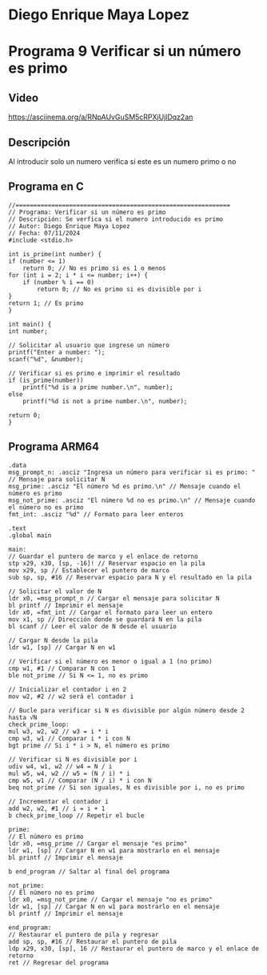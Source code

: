 # Diego Enrique Maya Lopez
# Programa 9 Verificar si un número es primo

## Video
https://asciinema.org/a/RNpAUvGuSM5cRPXjUjlDqz2an

## Descripción
Al introducir solo un numero verifica si este es un numero primo o no
## Programa en C
    //============================================================
    // Programa: Verificar si un número es primo
    // Descripción: Se verfica si el numero introducido es primo
    // Autor: Diego Enrique Maya Lopez
    // Fecha: 07/11/2024
    #include <stdio.h>

    int is_prime(int number) {
    if (number <= 1)
        return 0; // No es primo si es 1 o menos
    for (int i = 2; i * i <= number; i++) {
        if (number % i == 0)
            return 0; // No es primo si es divisible por i
    }
    return 1; // Es primo
    }

    int main() {
    int number;

    // Solicitar al usuario que ingrese un número
    printf("Enter a number: ");
    scanf("%d", &number);

    // Verificar si es primo e imprimir el resultado
    if (is_prime(number))
        printf("%d is a prime number.\n", number);
    else
        printf("%d is not a prime number.\n", number);

    return 0;
    }

## Programa ARM64

    .data
    msg_prompt_n: .asciz "Ingresa un número para verificar si es primo: " // Mensaje para solicitar N
    msg_prime: .asciz "El número %d es primo.\n" // Mensaje cuando el número es primo
    msg_not_prime: .asciz "El número %d no es primo.\n" // Mensaje cuando el número no es primo
    fmt_int: .asciz "%d" // Formato para leer enteros

    .text
    .global main

    main:
    // Guardar el puntero de marco y el enlace de retorno
    stp x29, x30, [sp, -16]! // Reservar espacio en la pila
    mov x29, sp // Establecer el puntero de marco
    sub sp, sp, #16 // Reservar espacio para N y el resultado en la pila

    // Solicitar el valor de N
    ldr x0, =msg_prompt_n // Cargar el mensaje para solicitar N
    bl printf // Imprimir el mensaje
    ldr x0, =fmt_int // Cargar el formato para leer un entero
    mov x1, sp // Dirección donde se guardará N en la pila
    bl scanf // Leer el valor de N desde el usuario

    // Cargar N desde la pila
    ldr w1, [sp] // Cargar N en w1

    // Verificar si el número es menor o igual a 1 (no primo)
    cmp w1, #1 // Comparar N con 1
    ble not_prime // Si N <= 1, no es primo

    // Inicializar el contador i en 2
    mov w2, #2 // w2 será el contador i

    // Bucle para verificar si N es divisible por algún número desde 2 hasta √N
    check_prime_loop:
    mul w3, w2, w2 // w3 = i * i
    cmp w3, w1 // Comparar i * i con N
    bgt prime // Si i * i > N, el número es primo

    // Verificar si N es divisible por i
    udiv w4, w1, w2 // w4 = N / i
    mul w5, w4, w2 // w5 = (N / i) * i
    cmp w5, w1 // Comparar (N / i) * i con N
    beq not_prime // Si son iguales, N es divisible por i, no es primo

    // Incrementar el contador i
    add w2, w2, #1 // i = i + 1
    b check_prime_loop // Repetir el bucle

    prime:
    // El número es primo
    ldr x0, =msg_prime // Cargar el mensaje "es primo"
    ldr w1, [sp] // Cargar N en w1 para mostrarlo en el mensaje
    bl printf // Imprimir el mensaje

    b end_program // Saltar al final del programa

    not_prime:
    // El número no es primo
    ldr x0, =msg_not_prime // Cargar el mensaje "no es primo"
    ldr w1, [sp] // Cargar N en w1 para mostrarlo en el mensaje
    bl printf // Imprimir el mensaje

    end_program:
    // Restaurar el puntero de pila y regresar
    add sp, sp, #16 // Restaurar el puntero de pila
    ldp x29, x30, [sp], 16 // Restaurar el puntero de marco y el enlace de retorno
    ret // Regresar del programa
